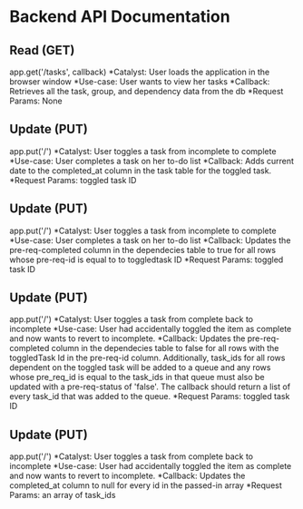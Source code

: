 # Backend API Documentation

## Read (GET)
app.get('/tasks', callback)
*Catalyst: User loads the application in the browser window
*Use-case: User wants to view her tasks
*Callback: Retrieves all the task, group, and dependency data from the db
*Request Params: None

## Update (PUT)
app.put('/')
*Catalyst: User toggles a task from incomplete to complete
*Use-case: User completes a task on her to-do list
*Callback: Adds current date to the completed_at column in the task table for the toggled task.
*Request Params: toggled task ID

## Update (PUT)
app.put('/')
*Catalyst: User toggles a task from incomplete to complete
*Use-case: User completes a task on her to-do list
*Callback: Updates the pre-req-completed column in the dependecies table to true for all rows whose pre-req-id is equal to to toggledtask ID
*Request Params: toggled task ID

## Update (PUT)
app.put('/')
*Catalyst: User toggles a task from complete back to incomplete
*Use-case: User had accidentally toggled the item as complete and now wants to revert to incomplete.
*Callback: Updates the pre-req-completed column in the dependecies table to false for all rows with the toggledTask Id in the pre-req-id column. Additionally, task_ids for all rows dependent on the toggled task will be added to a queue and any rows whose pre_req_id is equal to the task_ids in that queue must also be updated with a pre-req-status of 'false'. The callback should return a list of every task_id that was added to the queue.
*Request Params: toggled task ID

## Update (PUT)
app.put('/')
*Catalyst: User toggles a task from complete back to incomplete
*Use-case: User had accidentally toggled the item as complete and now wants to revert to incomplete.
*Callback: Updates the completed_at column to null for every id in the passed-in array
*Request Params: an array of task_ids




